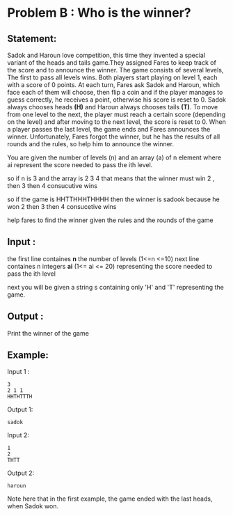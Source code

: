 # Problem B : Who is the winner?

## Statement:


Sadok and Haroun love competition, this time they invented a special variant of the heads and tails game.They assigned Fares to keep track of the score and to announce the winner.
The game consists of several levels, The first to pass all levels wins. Both players start playing on level 1, each with a score of 0 points.
At each turn, Fares ask Sadok and Haroun, which face each of them will choose, then flip a coin and if the player manages to guess correctly, he receives a point, otherwise his score is reset to 0.
Sadok always chooses heads **(H)** and Haroun always chooses tails **(T)**.
To move from one level to the next, the player must reach a certain score (depending on the level) and after moving to the next level, the score is reset to 0.
When a player passes the last level, the game ends and Fares announces the winner.
Unfortunately, Fares forgot the winner, but he has the results of all rounds and the rules, so help him to announce the winner.

You are given the number of levels (n) and an array (a) of n element where ai represent the score needed to pass the ith level.

so if n is 3 and the array is
2 3 4
that means that the winner must win 2 , then 3 then 4 consucutive wins

so if the game is HHTTHHHTHHHH then the winner is sadook because he won 2 then 3 then 4 consucetive wins



help fares to find the winner given the rules and the rounds of the game

## Input :

the first line containes **n** the number of levels (1<=n <=10) 
next line containes n integers **ai** (1<= ai <= 20) representing the score needed to pass the ith level

next you will be given a string s containing only 'H' and 'T' representing the game.

## Output :

Print the winner of the game

## Example:
Input 1 :  

```
3
2 1 1
HHTHTTTH
```

Output 1:  

```
sadok    
```

Input 2:  

```
1
2
THTT
```

Output 2:  

```
haroun
```

Note here that in the first example, the game ended with the last heads, when Sadok won.

